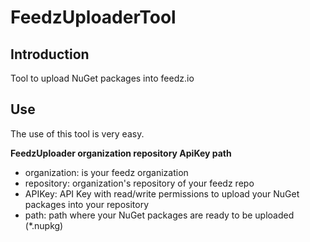 # FeedzUploaderTool

## Introduction
Tool to upload NuGet packages into feedz.io

## Use
The use of this tool is very easy.

**FeedzUploader organization repository ApiKey path**

- organization: is your feedz organization
- repository: organization's repository of your feedz repo
- APIKey: API Key with read/write permissions to upload your NuGet packages into your repository
- path: path where your NuGet packages are ready to be uploaded (*.nupkg)


